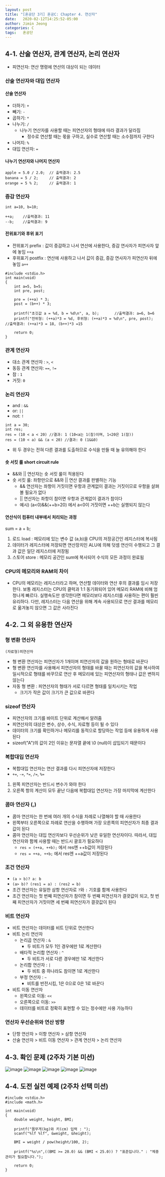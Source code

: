 ```yaml
---
layout: post
title: "[혼공단 3기] 혼공C: Chapter 4. 연산자"
date:   2020-02-12T14:25:52-05:00
author: Jimin Jeong
categories: C
tags:	혼공단
---
```


## 4-1. 산술 연산자, 관계 연산자, 논리 연산자
- 피연산자: 연산 명령에 연산의 대상이 되는 데이터

### 산술 연산자와 대입 연산자
#### 산술 연산자
- 더하기: `+`
- 빼기: `-`
- 곱하기: `*` 
- 나누기: `/`
	- 나누기 연산자를 사용할 때는 피연산자의 형태에 따라 결과가 달라짐
		- 정수로 연산할 때는 몫을 구하고, 실수로 연산할 때는 소수점까지 구한다
- 나머지: `%`
- 대입 연산자: `=`

#### 나누기 연산자와 나머지 연산자
```
apple = 5.0 / 2.0;	// 출력결과: 2.5
banana = 5 / 2;		// 출력결과: 2
orange = 5 % 2;		// 출력결과: 1
```

### 증감 연산자
```
int a=10, b=10;

++a;	//출력결과: 11
--b;	//출력결과: 9
```

#### 전위표기와 후위 표기
- 전위표기 prefix : 값이 증감하고 나서 연산에 사용한다, 증감 연사자가 피연사자 앞에 놓임 `++a`
- 후위표기 postfix : 연산에 사용하고 나서 값이 증감, 증감 연사자가 피연산자 뒤에 놓임 `a++`
```
#include <stdio.h> 
int main(void) 
{
	int a=5, b=5;
	int pre, post; 
	
	pre = (++a) * 3;
	post = (b++) * 3;

	printf("초깃값 a = %d, b = %d\n", a, b);		//출력결과: a=6, b=6
	printf("전위형: (++a)*3 = %d, 후위형: (++a)*3 = %d\n", pre, post);		//출력결과: (++a)*3 = 18, (b++)*3 =15

	return 0;		
}	
```

### 관계 연산자
- 대소 관계 연산자 : `>`, `<`
- 동등 관계 연산자: `==`, `!=`
- 참 : `1`
- 거짓: `0`

### 논리 연산자
- and : `&&`
- or:  `||`
- not:  `!`

```
int a = 30;
int res;
res = (10 < a < 20) //결과: 1 (10<a는 1(참)이며, 1<20은 1(참))
res = (10 < a) && (a < 20) //결과: 0 (1&&0)
```
- 위 두 경우는 전혀 다른 결과를 도출하므로 수식을 만들 때 늘 유의해야 한다

#### 숏 서킷 룰 short circuit rule
- &&와 || 연산자는 숏 서킷 룰이 적용된다
- 숏 서킷 룰: 좌항만으로 &&와 || 연산 결과를 판별하는 기능
	-  && 연산자는 좌항이 거짓이면 우항과 관계없이 결과는 거짓이므로 우항을 살펴볼 필요가 없다
	- || 연산자는 좌항이 참이면 우항과 관계없이 결과가 참이다
	- 예시) (a<0)&&(++b>20) 에서 a<0이 거짓이면 ++b는 실행되지 않는다


#### 연산식이 컴퓨터 내부에서 처리되는 과정
sum = a + b;
1. 로드 load : 메모리에 있는 변수 값 (a,b)을 CPU의 저장공간인 레지스터에 복사됨
2. 데이터가 레지스터에 저장되면 연산장치인 ALU에 의해 덧셈 연산이 수행되고 그 결과 값은 일단 레지스터에 저장됨
3. 스토어 store : 메모리 공간인 sum에 복사되어 수식의 모든 과정이 완료됨

### CPU의 메모리와 RAM의 차이
- CPU의 메모리는 레지스터라고 하며, 연산할 데이터와 연산 후의 결과를 임시 저장한다. 보통 레지스터는 CPU의 클럭과 1:1 동기화되어 있어 메모리 RAM에 비해 엄청나게 빠르다. 실행속도만 생각한다면 메모리보다 레지스터를 사용하는 편이 훨씬 유리하다. 다만, 레지스터는 다음 연산을 위해 계속 사용되므로 연산 결과를 메모리로 옮겨놓지 않으면 그 값은 사라진다

## 4-2. 그 외 유용한 연산자
### 형 변환 연산자
`(자료형)피연산자`
- 형 변환 연산자는 피연산자가 1개이며 피연산자의 값을 원하는 형태로 바꾼다
- 형 변환 연산자를 사용해서 피연산자의 형태를 바꿀 때는 피연산자의 값을 복사하여 일시적으로 형태를 바꾸므로 연산 후 메모리에 있는 피연산자의 형태나 값은 변하지 않는다
- 자동 형 변환 : 피연산자의 형태가 서로 다르면 형태를 일치시키는 작업
	- 크기가 작은 값이 크기가 큰 값으로 바뀐다

### sizeof 연산자
- 피연산자의 크기를 바이트 단위로 계산해서 알려줌
- 피연산자의 대상은 변수, 상수, 수식, 자료형 등이 될 수 있다
- 데이터의 크기를 확인하거나 메모리를 동적으로 할당하는 작업 등에 유용하게 사용된다
- sizeof("A")의 값이 2인 이유는 문자열 끝에 \0 (null)이 삽입되기 때문이다

### 복합대입 연산자
- 복합대입 연산자는 연산 결과를 다시 피연산자에 저장한다
- `+=`, `-=`, `*=`, `/=`, `%=`
1. 왼쪽 피연산자는 반드시 변수가 와야 한다
2. 오른쪽 항의 계산이 모두 끝난 다음에 복합대입 연산자는 가장 마지막에 계산한다

### 콤마 연산자 (,)
- 콤마 연산자는 한 번에 여러 개의 수식을 차례로 나열해야 할 때 사용한다
- 왼쪽부터 오른쪽으로 차례로 연산을 수행하며 가장 오른쪽의 피연산자가 최종 결과값이 된다
- 콤마 연산자는 대입 연산자보다 우선순위가 낮은 유일한 연산자이다. 따라서, 대입 연산자와 함께 사용할 때는 반드시 괄호가 필요하다
	- `res = (++a, ++b);`  에서 res엔 ++b값이 저장된다
	- `res = ++a, ++b;`  에서 res엔 ++a값이 저장된다

### 조건 연산자
- `(a > b)? a: b`
- `(a> b)? (res1 = a) : (res2 = b) `
- 조건 연산자는 유일한 삼항 연산자로 `?`와  `:` 기호를 함께 사용한다
- 조건 연산자는 첫 번째 피연산자가 참이면 두 번째 피연산자가 결괏값이 되고, 첫 번째 피연산자가 거짓이면 세 번째 피연산자가 결괏값이 된다

### 비트 연산자
- 비트 연산자는 데이터를 비트 단위로 연산한다
- 비트 논리 연산자 
	- 논리곱 연산자 :  `&`
		- 두 비트가 모두 1인 경우에만 1로 계산한다
	- 배타적 논리합 연산자 : `^`
		- 두 비트가 서로 다른 경우에만 1로 계산한다
	- 논리합 연산자 : `|`
		- 두 비트 중 하나라도 참이면 1로 계산한다
	- 부정 연산자 : `~`
		- 비트를 반전시킴, 1은 0으로 0은 1로 바꾼다
- 비트 이동 연산자
	- 왼쪽으로 이동:  `<<`
	- 오른쪽으로 이동:  `>>`
	- 데이터를 비트로 정확히 표현할 수 있는 정수에만 사용 가능하다

### 연산자 우선순위와 연산 방향
- 단항 연산자 > 이항 연산자 > 삼항 연산자
- 산술 연산자 > 비트 이동 연산자 > 관계 연산자 > 논리 연산자


## 4-3. 확인 문제 (2주차 기본 미션)
![image](/assets/img/hongong/4-1-1.jpeg)
![image](/assets/img/hongong/4-1-2.jpeg)
![image](/assets/img/hongong/4-1-3.jpeg)
![image](/assets/img/hongong/4-2-1.jpeg)
![image](/assets/img/hongong/4-2-2.jpeg)


## 4-4. 도전 실전 예제 (2주차 선택 미션)
```
#include <stdio.h>
#include <math.h>

int main(void)
{
    double weight, height, BMI;

    printf("몸무게(kg)와 키(cm) 입력 : ");
    scanf("%lf %lf", &weight, &height);

    BMI = weight / pow(height/100, 2);

    printf("%s\n",((BMI >= 20.0) && (BMI < 25.0)) ? "표준입니다." : "체중관리가 필요합니다.");

    return 0;
}
```





